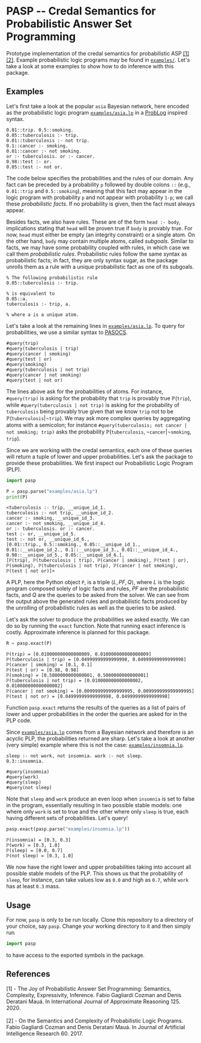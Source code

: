 # PASP -- Credal Semantics for Probabilistic Answer Set Programming

Prototype implementation of the credal semantics for probabilistic ASP [[1]](#ref-1)[[2]](#ref-2).
Example probabilistic logic programs may be found in [`examples/`](examples/). Let's take a look at
some examples to show how to do inference with this package.

## Examples

Let's first take a look at the popular `asia` Bayesian network, here encoded as the probabilistic
logic program [`examples/asia.lp`](examples/asia.lp) in a
[ProbLog](https://dtai.cs.kuleuven.be/problog/) inspired syntax.

```clingo
0.01::trip. 0.5::smoking.
0.05::tuberculosis :- trip.
0.01::tuberculosis :- not trip.
0.1::cancer :- smoking.
0.01::cancer :- not smoking.
or :- tuberculosis. or :- cancer.
0.98::test :- or.
0.05::test :- not or.
```

The code below specifies the probabilities and the rules of our domain. Any fact can be preceded by
a probability `p` followed by double colons `::` (e.g., `0.01::trip` and `0.5::smoking`), meaning
that this fact may appear in the logic program with probability `p` and not appear with probability
`1-p`; we call these *probabilistic facts*. If no probability is given, then the fact must always
appear.

Besides facts, we also have rules. These are of the form `head :- body`, implications stating that
`head` will be proven true if `body` is provably true. For now, `head` must either be empty (an
integrity constraint) or a single atom. On the other hand, `body` may contain multiple atoms,
called *subgoals*. Similar to facts, we may have some probability coupled with rules, in which case
we call them *probabilistic rules*. Probabilistic rules follow the same syntax as probabilistic
facts; in fact, they are only syntax sugar, as the package unrolls them as a rule with a unique
probabilistic fact as one of its subgoals.

```clingo
% The following probabilistic rule
0.05::tuberculosis :- trip.

% is equivalent to
0.05::a.
tuberculosis :- trip, a.

% where a is a unique atom.
```

Let's take a look at the remaining lines in [`examples/asia.lp`](examples/asia.lp). To query for
probabilities, we use a similar syntax to [PASOCS](https://arxiv.org/abs/2105.10908).

```clingo
#query(trip)
#query(tuberculosis | trip)
#query(cancer | smoking)
#query(test | or)
#query(smoking)
#query(tuberculosis | not trip)
#query(cancer | not smoking)
#query(test | not or)
```

The lines above ask for the probabilities of atoms. For instance, `#query(trip)` is asking for the
probability that `trip` is provably true $\mathbb{P}(\texttt{trip})$, while `#query(tuberculosis |
not trip)` is asking for the probability of `tuberculosis` being provably true given that we know
`trip` not to be $\mathbb{P}(\texttt{tuberculosis}|\neg\texttt{trip})$. We may ask more complex
queries by aggregating atoms with a semicolon; for instance `#query(tuberculosis; not cancer | not
smoking; trip)` asks the probability
$\mathbb{P}(\texttt{tuberculosis},\neg\texttt{cancer}|\neg\texttt{smoking},\texttt{trip})$.

Since we are working with the credal semantics, each one of these queries will return a tuple of
lower and upper probabilities. Let's ask the package to provide these probabilities. We first
inspect our Probabilistic Logic Program (PLP).

```python
import pasp

P = pasp.parse("examples/asia.lp")
print(P)
```
```
<tuberculosis :- trip, __unique_id_1.
tuberculosis :- not trip, __unique_id_2.
cancer :- smoking, __unique_id_3.
cancer :- not smoking, __unique_id_4.
or :- tuberculosis. or :- cancer.
test :- or, __unique_id_5.
test :- not or, __unique_id_6.,
[0.01::trip., 0.5::smoking., 0.05::__unique_id_1., 0.01::__unique_id_2., 0.1::__unique_id_3., 0.01::__unique_id_4., 0.98::__unique_id_5., 0.05::__unique_id_6.],
[ℙ(trip), ℙ(tuberculosis | trip), ℙ(cancer | smoking), ℙ(test | or), ℙ(smoking), ℙ(tuberculosis | not trip), ℙ(cancer | not smoking), ℙ(test | not or)]>
```

A PLP, here the Python object `P`, is a triple $\langle L,PF,Q \rangle$, where $L$ is the logic program composed
solely of logic facts and rules, $PF$ are the probabilistic facts, and $Q$ are the queries to be
asked from the solver. We can see from the output above the generated rules and probabilistic facts
produced by the unrolling of probabilistic rules as well as the queries to be asked.

Let's ask the solver to produce the probabilities we asked exactly. We can do so by running the
`exact` function. Note that running exact inference is costly. Approximate inference is planned for
this package.

```python
R = pasp.exact(P)
```
```
ℙ(trip) = [0.010000000000000009, 0.010000000000000009]
ℙ(tuberculosis | trip) = [0.04999999999999998, 0.04999999999999998]
ℙ(cancer | smoking) = [0.1, 0.1]
ℙ(test | or) = [0.98, 0.98]
ℙ(smoking) = [0.5000000000000001, 0.5000000000000001]
ℙ(tuberculosis | not trip) = [0.010000000000000002, 0.010000000000000002]
ℙ(cancer | not smoking) = [0.009999999999999995, 0.009999999999999995]
ℙ(test | not or) = [0.04999999999999998, 0.04999999999999998]
```

Function `pasp.exact` returns the results of the queries as a list of pairs of lower and upper
probabilities in the order the queries are asked for in the PLP code.

Since [`examples/asia.lp`](examples/asia.lp) comes from a Bayesian network and therefore is an
acyclic PLP, the probabilities returned are sharp. Let's take a look at another (very simple)
example where this is not the case: [`examples/insomnia.lp`](examples/insomnia.lp).

```clingo
sleep :- not work, not insomnia. work :- not sleep.
0.3::insomnia.

#query(insomnia)
#query(work)
#query(sleep)
#query(not sleep)
```

Note that `sleep` and `work` produce an even loop when `insomnia` is set to false in the program,
essentially resulting in two possible stable models: one where only `work` is set to true and the
other where only `sleep` is true, each having different sets of probabilities. Let's query!

```python
pasp.exact(pasp.parse("examples/insomnia.lp"))
```
```
ℙ(insomnia) = [0.3, 0.3]
ℙ(work) = [0.3, 1.0]
ℙ(sleep) = [0.0, 0.7]
ℙ(not sleep) = [0.3, 1.0]
```

We now have the right lower and upper probabilities taking into account all possible stable models
of the PLP. This shows us that the probability of `sleep`, for instance, can take values low as
`0.0` and high as `0.7`, while `work` has at least `0.3` mass.

## Usage

For now, `pasp` is only to be run locally. Clone this repository to a directory of your choice, say
`pasp`. Change your working directory to it and then simply run

```python
import pasp
```

to have access to the exported symbols in the package.

## References

<div id="ref-1">[1] - The Joy of Probabilistic Answer Set Programming: Semantics, Complexity, Expressivity,
Inference. Fabio Gagliardi Cozman and Denis Deratani Mauá. In International Journal of Approximate
Reasoning 125. 2020.</div>
<br>

<div id="ref-2">[2] - On the Semantics and Complexity of Probabilistic Logic Programs. Fabio Gagliardi Cozman and
Denis Deratani Mauá. In Journal of Artificial Intelligence Research 60. 2017.</div>

